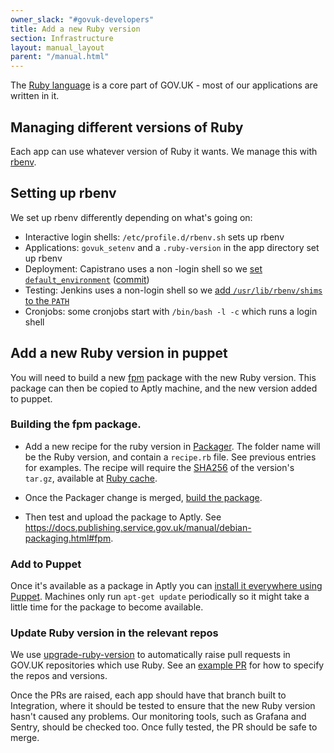 ```yaml
---
owner_slack: "#govuk-developers"
title: Add a new Ruby version
section: Infrastructure
layout: manual_layout
parent: "/manual.html"
---
```


The [Ruby language](https://www.ruby-lang.org/en/) is a core part of GOV.UK - most of our applications are written in it.

## Managing different versions of Ruby

Each app can use whatever version of Ruby it wants. We manage this with
[rbenv](https://github.com/rbenv/rbenv).

## Setting up rbenv

We set up rbenv differently depending on what's going on:

- Interactive login shells: `/etc/profile.d/rbenv.sh` sets up rbenv
- Applications: `govuk_setenv` and a `.ruby-version` in the app directory set up rbenv
- Deployment: Capistrano uses a non -login shell so we [set `default_environment`][cap_deploy]
  ([commit][cap_deploy_commit])
- Testing: Jenkins uses a non-login shell so we [add `/usr/lib/rbenv/shims` to the `PATH`][rbenv_path]
- Cronjobs: some cronjobs start with `/bin/bash -l -c` which runs a login shell

[cap_deploy]: https://github.com/alphagov/govuk-app-deployment/blob/master/recipes/ruby.rb#L4
[cap_deploy_commit]: https://github.com/alphagov/alphagov-deployment/commit/b6404e33c354ef63f01c13b202ce0cf2ed2975fc
[rbenv_path]: https://github.com/alphagov/govuk-secrets/blob/master/puppet/hieradata/integration_credentials.yaml

## Add a new Ruby version in puppet

You will need to build a new [fpm](debian-packaging.html#fpm) package with the new Ruby version.
This package can then be copied to Aptly machine, and the new version added to puppet.

### Building the fpm package.

- Add a new recipe for the ruby version in [Packager][packager].
  The folder name will be the Ruby version, and contain a `recipe.rb` file. See previous entries for examples.
  The recipe will require the [SHA256][sha256_checksum] of the version's `tar.gz`, available at [Ruby cache][ruby_cache].

- Once the Packager change is merged, [build the package][jenkins].

- Then test and upload the package to Aptly. See <https://docs.publishing.service.gov.uk/manual/debian-packaging.html#fpm>.

### Add to Puppet

Once it's available as a package in Aptly you can
[install it everywhere using Puppet][puppet_rbenv_all]. Machines only run
`apt-get update` periodically so it might take a little time for the package
to become available.

### Update Ruby version in the relevant repos

We use [upgrade-ruby-version][] to automatically raise pull requests in GOV.UK repositories which use Ruby.
See an [example PR](https://github.com/alphagov/upgrade-ruby-version/pull/1) for how to specify the repos and versions.

Once the PRs are raised, each app should have that branch built to Integration, where it should be tested to ensure that the new Ruby version hasn't caused any problems. Our monitoring tools, such as Grafana and Sentry, should be checked too. Once fully tested, the PR should be safe to merge.

[packager]: https://github.com/alphagov/packager/tree/master/fpm/recipes
[sha256_checksum]: https://emn178.github.io/online-tools/sha256_checksum.html
[ruby_cache]: https://cache.ruby-lang.org/pub/ruby/
[jenkins]: https://ci.integration.publishing.service.gov.uk/job/build_fpm_package
[puppet_rbenv_all]: https://github.com/alphagov/govuk-puppet/blob/master/modules/govuk_rbenv/manifests/all.pp
[upgrade-ruby-version]: https://github.com/alphagov/upgrade-ruby-version
